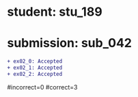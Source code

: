 # student: stu_189
# submission: sub_042

```diff
+ ex02_0: Accepted
+ ex02_1: Accepted
+ ex02_2: Accepted
```
#incorrect=0
#correct=3
